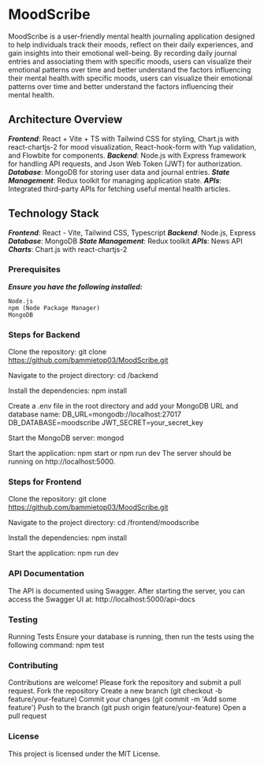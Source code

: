 # MoodScribe
 MoodScribe is a user-friendly mental health journaling application designed to help individuals track their moods, reflect on their daily experiences, and gain insights into their emotional well-being. By recording daily journal entries and associating them with specific moods, users can visualize their emotional patterns over time and better understand the factors influencing their mental health.with specific moods, users can visualize their emotional patterns over time and better understand the factors influencing their mental health.

## Architecture Overview
***Frontend***: React + Vite + TS with Tailwind CSS for styling, Chart.js with react-chartjs-2 for mood visualization, React-hook-form with Yup validation, and Flowbite for components.
***Backend***: Node.js with Express framework for handling API requests, and Json Web Token (JWT) for authorization.
***Database***: MongoDB for storing user data and journal entries.
***State Management***: Redux toolkit for managing application state.
***APIs***: Integrated third-party APIs for fetching useful mental health articles.

## Technology Stack
***Frontend***: React - Vite, Tailwind CSS, Typescript
***Backend***: Node.js, Express
***Database***: MongoDB
***State Management***: Redux toolkit
***APIs***: News API
***Charts***: Chart.js with react-chartjs-2


### Prerequisites

***Ensure you have the following installed:***

    Node.js
    npm (Node Package Manager)
    MongoDB

### Steps for Backend

Clone the repository:
    git clone https://github.com/bammietop03/MoodScribe.git

Navigate to the project directory:
    cd /backend

Install the dependencies:
    npm install

Create a .env file in the root directory and add your MongoDB URL and database name:
    DB_URL=mongodb://localhost:27017
    DB_DATABASE=moodscribe
    JWT_SECRET=your_secret_key

Start the MongoDB server:
    mongod

Start the application:
    npm start or npm run dev
The server should be running on http://localhost:5000.

### Steps for Frontend

Clone the repository:
    git clone https://github.com/bammietop03/MoodScribe.git

Navigate to the project directory:
    cd /frontend/moodscribe

Install the dependencies:
    npm install

Start the application:
    npm run dev


### API Documentation
The API is documented using Swagger. After starting the server, you can access the Swagger UI at:
    http://localhost:5000/api-docs

### Testing
Running Tests
Ensure your database is running, then run the tests using the following command:
    npm test

### Contributing
Contributions are welcome! Please fork the repository and submit a pull request.
    Fork the repository
    Create a new branch (git checkout -b feature/your-feature)
    Commit your changes (git commit -m 'Add some feature')
    Push to the branch (git push origin feature/your-feature)
    Open a pull request

### License
This project is licensed under the MIT License.